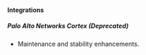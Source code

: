 
#### Integrations
##### Palo Alto Networks Cortex (Deprecated)
- Maintenance and stability enhancements.
